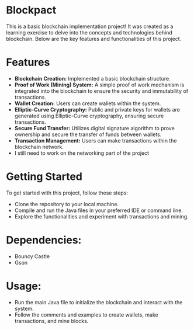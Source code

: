 
# Blockpact

This is a basic blockchain implementation project! It was created as a learning exercise to delve into the concepts and technologies behind blockchain. Below are the key features and functionalities of this project.

# Features

- **Blockchain Creation:** Implemented a basic blockchain structure.
- **Proof of Work (Mining) System:** A simple proof of work mechanism is integrated into the blockchain to ensure the security and immutability of transactions.
- **Wallet Creation:** Users can create wallets within the system.
- **Elliptic-Curve Cryptography:** Public and private keys for wallets are generated using Elliptic-Curve cryptography, ensuring secure transactions.
- **Secure Fund Transfer:** Utilizes digital signature algorithm to prove ownership and secure the transfer of funds between wallets.
- **Transaction Management:** Users can make transactions within the blockchain network.
- I still need to work on the networking part of the project

# Getting Started

To get started with this project, follow these steps:

- Clone the repository to your local machine.
- Compile and run the Java files in your preferred IDE or command line.
- Explore the functionalities and experiment with transactions and mining.

# Dependencies:

- Bouncy Castle
- Gson

# Usage:
- Run the main Java file to initialize the blockchain and interact with the system.
- Follow the comments and examples to create wallets, make transactions, and mine blocks.
